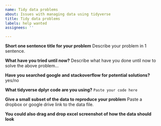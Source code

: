 ```yaml
---
name: Tidy data problems
about: Issues with managing data using tidyverse
title: Tidy data problems
labels: help wanted
assignees: ''

---
```


**Short one sentence title for your problem**
Describe your problem in 1 sentence.

**What have you tried until now?**
Describe what have you done until now to solve the above problem...

**Have you searched google and stackoverflow for potential solutions?**
yes/no

**What tidyverse dplyr code are you using?**
`Paste your code here`

**Give a small subset of the data to reproduce your problem**
Paste a dropbox or google drive link to the data file.

**You could also drag and drop excel screenshot of how the data should look**
